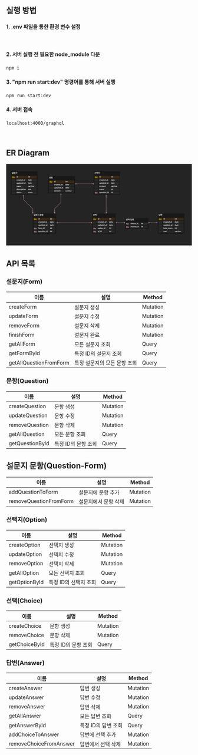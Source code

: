 ## 실행 방법

#### 1. .env 파일을 통한 환경 변수 설정

<br>

#### 2. 서버 실행 전 필요한 node_module 다운

```bash
npm i
```

#### 3. "npm run start:dev" 명령어를 통해 서버 실행

```bash
npm run start:dev
```

#### 4. 서버 접속

```bash
localhost:4000/graphql
```

</br>

## ER Diagram

![ERD](ERD.png)

## API 목록

### 설문지(Form)

| 이름                   | 설명                         | Method   |
| ---------------------- | ---------------------------- | -------- |
| createForm             | 설문지 생성                  | Mutation |
| updateForm             | 설문지 수정                  | Mutation |
| removeForm             | 설문지 삭제                  | Mutation |
| finishForm             | 설문지 완료                  | Mutation |
| getAllForm             | 모든 설문지 조회             | Query    |
| getFormById            | 특정 ID의 설문지 조회        | Query    |
| getAllQuestionFromForm | 특정 설문지의 모든 문항 조회 | Query    |

### 문항(Question)

| 이름            | 설명                | Method   |
| --------------- | ------------------- | -------- |
| createQuestion  | 문항 생성           | Mutation |
| updateQuestion  | 문항 수정           | Mutation |
| removeQuestion  | 문항 삭제           | Mutation |
| getAllQuestion  | 모든 문항 조회      | Query    |
| getQuestionById | 특정 ID의 문항 조회 | Query    |

## 설문지 문항(Question-Form)

| 이름                   | 설명                 | Method   |
| ---------------------- | -------------------- | -------- |
| addQuestionToForm      | 설문지에 문항 추가   | Mutation |
| removeQuestionFromForm | 설문지에서 문항 삭제 | Mutation |

### 선택지(Option)

| 이름          | 설명                  | Method   |
| ------------- | --------------------- | -------- |
| createOption  | 선택지 생성           | Mutation |
| updateOption  | 선택지 수정           | Mutation |
| removeOption  | 선택지 삭제           | Mutation |
| getAllOption  | 모든 선택지 조회      | Query    |
| getOptionById | 특정 ID의 선택지 조회 | Query    |

### 선택(Choice)

| 이름          | 설명                | Method   |
| ------------- | ------------------- | -------- |
| createChoice  | 문항 생성           | Mutation |
| removeChoice  | 문항 삭제           | Mutation |
| getChoiceById | 특정 ID의 문항 조회 | Query    |

### 답변(Answer)

| 이름                   | 설명                | Method   |
| ---------------------- | ------------------- | -------- |
| createAnswer           | 답변 생성           | Mutation |
| updateAnswer           | 답변 수정           | Mutation |
| removeAnswer           | 답변 삭제           | Mutation |
| getAllAnswer           | 모든 답변 조회      | Query    |
| getAnswerById          | 특정 ID의 답변 조회 | Query    |
| addChoiceToAnswer      | 답변에 선택 추가    | Mutation |
| removeChoiceFromAnswer | 답변에서 선택 삭제  | Mutation |
